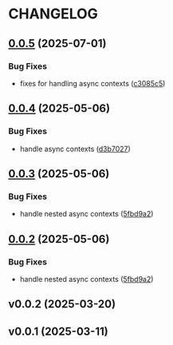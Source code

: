 # CHANGELOG


## [0.0.5](https://github.com/growthbook/growthbook-openfeature-provider-python/compare/0.0.4...0.0.5) (2025-07-01)


### Bug Fixes

* fixes for handling async contexts ([c3085c5](https://github.com/growthbook/growthbook-openfeature-provider-python/commit/c3085c5d926bdb571f0aabd7a6b831a591465baf))

## [0.0.4](https://github.com/growthbook/growthbook-openfeature-provider-python/compare/0.0.3...0.0.4) (2025-05-06)


### Bug Fixes

* handle async contexts ([d3b7027](https://github.com/growthbook/growthbook-openfeature-provider-python/commit/d3b70273ba925fc319db2bce234c14d22ab06eb1))

## [0.0.3](https://github.com/growthbook/growthbook-openfeature-provider-python/compare/v0.0.2...0.0.3) (2025-05-06)


### Bug Fixes

* handle nested async contexts ([5fbd9a2](https://github.com/growthbook/growthbook-openfeature-provider-python/commit/5fbd9a2a3b5ea6b8ec149dbb03f8b31fee5d404f))

## [0.0.2](https://github.com/growthbook/growthbook-openfeature-provider-python/compare/v0.0.1...0.0.2) (2025-05-06)


### Bug Fixes

* handle nested async contexts ([5fbd9a2](https://github.com/growthbook/growthbook-openfeature-provider-python/commit/5fbd9a2a3b5ea6b8ec149dbb03f8b31fee5d404f))

## v0.0.2 (2025-03-20)


## v0.0.1 (2025-03-11)

